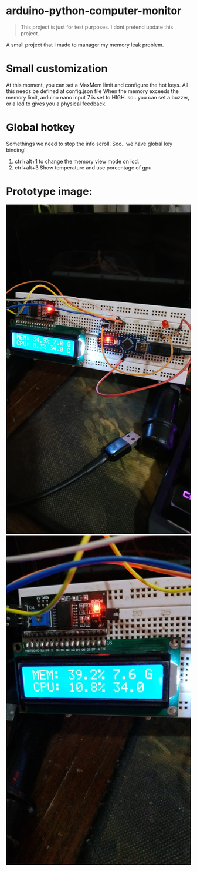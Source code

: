 # arduino-python-computer-monitor


> This project is just for test purposes.
I dont pretend update this project.

A small project that i made to manager my memory leak problem.

# Small customization

At this moment, you can set a MaxMem limit and configure the hot keys. All this needs
be defined at config.json file
When the memory exceeds the memory limit, arduino nano input 7 is set to HIGH.
so.. you can set a buzzer, or a led to gives you a physical feedback.

# Global hotkey

Somethings we need to stop the info scroll. Soo.. we have global key binding!
1. ctrl+alt+1 to change the
memory view mode on lcd.
2. ctrl+alt+3 Show temperature and
use porcentage of gpu.

# Prototype image:

![image 1](images/imageview.jpeg)
![image 2](images/imageview2.jpeg)



